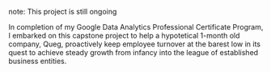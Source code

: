 note: This project is still ongoing



In completion of my Google Data Analytics Professional Certificate Program, I embarked on this capstone project to help a hypotetical 1-month old company, Queg, proactively keep employee turnover at the barest low in its quest to achieve steady growth from infancy into the league of established business entities. 
